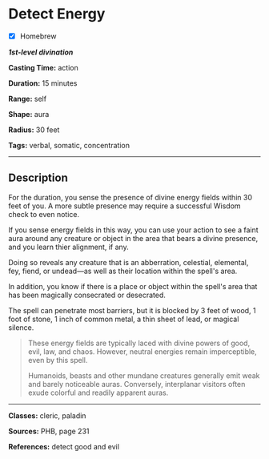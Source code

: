 # Detect Energy

- [x] Homebrew

***1st-level divination***

**Casting Time:** action

**Duration:** 15 minutes

**Range:** self

**Shape:** aura

**Radius:** 30 feet

**Tags:** verbal, somatic, concentration

---

## Description
For the duration, you sense the presence of divine energy fields within 30 feet of you.
A more subtle presence may require a successful Wisdom check to even notice.

If you sense energy fields in this way, you can use your action to see a faint aura around any creature or object in the area that bears a divine presence, and you learn thier alignment, if any.

Doing so reveals any creature that is an abberration, celestial, elemental, fey, fiend, or undead&mdash;as well as their location within the spell's area.

In addition, you know if there is a place or object within the spell's area that has been magically consecrated or desecrated.

The spell can penetrate most barriers, but it is blocked by 3 feet of wood, 1 foot of stone, 1 inch of common metal, a thin sheet of lead, or magical silence.

> These energy fields are typically laced with divine powers of good, evil, law, and chaos.
However, neutral energies remain imperceptible, even by this spell.
> 
> Humanoids, beasts and other mundane creatures generally emit weak and barely noticeable auras.
Conversely, interplanar visitors often exude colorful and readily apparent auras.

---

**Classes:** cleric, paladin

**Sources:** PHB, page 231

**References:** detect good and evil
